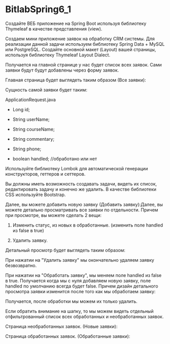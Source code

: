 # BitlabSpring6_1
Создайте ВЕБ приложение на Spring Boot используя библиотеку Thymeleaf в качестве представления (view). 

Создаем мини приложение заявок на обработку CRM системы. Для реализации данной задачи используем библиотеку Spring Data + MySQL или PostgreSQL. Создайте основной макет (Layout) вашей страницы, используя библиотеку Thymeleaf Layout Dialect.

Получается на главной странице у нас будет список всех заявок. Сами заявки будут будут добавлены через форму заявок.

Главная страница будет выглядеть таким образом (Все заявки):



Сущность самой заявки будет таким:

 

ApplicationRequest.java

- Long id;

- String userName;

- String courseName;

- String commentary;

- String phone;

- boolean handled; //обработано или нет

 

Используйте библиотеку Lombok для автоматической генерации конструкторов, геттеров и сеттеров.

Вы должны иметь возможность создавать задачи, видеть их список, редактировать задачу и конечно же удалить. В качестве библиотеки CSS используйте Bootstrap.

Далее, вы можете добавить новую заявку (Добавить заявку):Далее, вы можете детально просматривать все заявки по отдельности. Причем при просмотре, вы можете сделать 2 вещи:

1. Изменить статус, из новых в обработанные. (изменить поле handled из false в true)

2. Удалить заявку.

Детальный просмотр будет выглядеть таким образом:



При нажатии на "Удалить заявку" мы окончательно удаляем заявку безвозвратно.

При нажатии на "Обработать заявку", мы меняем поле handled из false в true. Получается когда мы с нуля добавляем новую заявку, поле handled по умолчанию всегда будет false. Причем дизайн детального просмотра заявки изменится после того как мы обработаем заявку:



Получается, после обработки мы можем их только удалить.

 

Если обратить внимание на шапку, то мы можем видеть отдельный отфильтрованный список всех обработанных и необработанных заявок.

Страница необработанных заявок. (Новые заявки):



Страница обработанных заявок. (Обработанные заявки):

